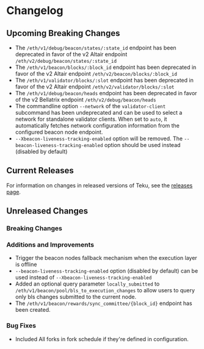 # Changelog

## Upcoming Breaking Changes
- The `/eth/v1/debug/beacon/states/:state_id` endpoint has been deprecated in favor of the v2 Altair endpoint `/eth/v2/debug/beacon/states/:state_id`
- The `/eth/v1/beacon/blocks/:block_id` endpoint has been deprecated in favor of the v2 Altair endpoint `/eth/v2/beacon/blocks/:block_id`
- The `/eth/v1/validator/blocks/:slot` endpoint has been deprecated in favor of the v2 Altair endpoint `/eth/v2/validator/blocks/:slot`
- The `/eth/v1/debug/beacon/heads` endpoint has been deprecated in favor of the v2 Bellatrix endpoint `/eth/v2/debug/beacon/heads`
- The commandline option `--network` of the `validator-client` subcommand has been undeprecated and can be used to select a network for standalone validator clients. When set to `auto`, it automatically
  fetches network configuration information from the configured beacon node endpoint.
- `--Xbeacon-liveness-tracking-enabled` option will be removed. The `--beacon-liveness-tracking-enabled` option should be used instead (disabled by default)

## Current Releases
For information on changes in released versions of Teku, see the [releases page](https://github.com/ConsenSys/teku/releases).

## Unreleased Changes

### Breaking Changes

### Additions and Improvements
- Trigger the beacon nodes fallback mechanism when the execution layer is offline
- `--beacon-liveness-tracking-enabled` option (disabled by default) can be used instead of `--Xbeacon-liveness-tracking-enabled`
- Added an optional query parameter `locally_submitted` to `/eth/v1/beacon/pool/bls_to_execution_changes` to allow users to query only bls changes submitted to the current node.
- The `/eth/v1/beacon/rewards/sync_committee/{block_id}` endpoint has been created.

### Bug Fixes
- Included All forks in fork schedule if they're defined in configuration.